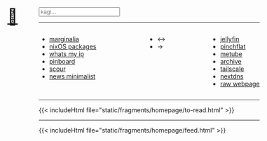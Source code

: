 ---
---
<style>
  main.container {
    padding-top: 0;
    font-family: var(--pico-font-family-sans-serif);
  }
</style>

<div style="font-size: 36px; position: relative; top: 0px; left: -2em; height: 0;">
<a href="../">🏡</a>
</div>

<div>
  <form action="https://www.kagi.com/search" method="get">
    <input type="search" id="kagi-search" name="q" placeholder="kagi..." />
  </form>
</div>

<hr />

<div class="links" style="display: flex; flex-direction: row;">
  <div style="margin-right: 1em">
    <ul>
      <li><a href="https://marginalia-search.com">marginalia</a></li>
      <li><a href="https://search.nixos.org/packages?channel=unstable&show=mosh&from=0&size=50&sort=relevance&type=packages&query=">nixOS packages</a></li>
      <li><a href="https://ifconfig.co/">whats my ip</a></li>
      <li><a href="https://pinboard.in/">pinboard</a></li>
      <li><a href="https://scour.ing/@williballenthin?t=1w&all_feeds=true">scour</a></li>
      <li><a href="https://www.newsminimalist.com">news minimalist</a></li>
    </ul>
  </div>

  <div style="margin-left: auto;">
    <ul>
      <li>↔</li>
      <li>→</li>
    </ul>
  </div>

  <div style="margin-left: auto;">
    <ul>
      <li><a href="https://jellyfin.ferret-goblin.ts.net">jellyfin</a></li>
      <li><a href="https://pinchflat.ferret-goblin.ts.net">pinchflat</a></li>
      <li><a href="https://metube.ferret-goblin.ts.net">metube</a></li>
      <li><a href="https://archivebox.ferret-goblin.ts.net">archive</a></li>
      <li><a href="https://login.tailscale.com/admin/machines">tailscale</a></li>
      <li><a href="https://my.nextdns.io">nextdns</a></li>
      <li><a href="http://www.williballenthin.com.s3-website-us-east-1.amazonaws.com/">raw webpage</a></li>
    </ul>
  </div>
</div>

<hr />

{{< includeHtml file="static/fragments/homepage/to-read.html" >}}

<style>
  p.to-read-metadata-generated {
    display: none;
  }
</style>

<hr />

{{< includeHtml file="static/fragments/homepage/feed.html" >}}

<style>
  ol.feed {
    list-style: none;
    padding-left: 0;
  }

  ol.feed li span.date {
    font-weight: bold;
  }

  ol.feed ol.date-entries {
    list-style: none;
  }

  li.entry details summary span.feed {
    color: var(--main-decoration-color);
  }

  li.entry details summary span.feed::after {
    content: ": ";
  }

  li.entry details summary span.category {
    display: none;
  }

  li.entry details summary span.title {
    line-height: 1.4;
  }


  li.entry details summary span.link {
    display: block;
    width: 1em;
    height: 0;
    position: relative;
    left: -1.5em;
    top: 5px;
  }

  li.entry details summary span.link a {
    text-decoration: none;
    color: var(--main-decoration-color);
    font-size: smaller;
    opacity: 0.3;
  }

  li.entry details div.content {
    padding: 0.5em;
    border: 1px solid var(--main-decoration-color);
  }

  p.feed-metadata-generated {
    font-style: italic;
  }

</style>

